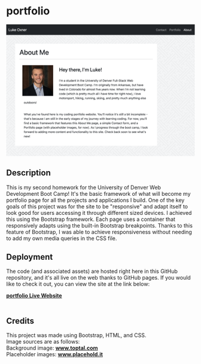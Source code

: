 # portfolio

![screenshot of website](./assets/images/screenshot.png)



## Description

This is my second homework for the University of Denver Web Development Boot Camp! It's the basic framework of what will become my portfolio page for all the projects and applications I build. One of the key goals of this project was for the site to be "responsive" and adapt itself to look good for users accessing it through different sized devices. I achieved this using the Bootstrap framework. Each page uses a container that responsively adapts using the built-in Bootstrap breakpoints. Thanks to this feature of Bootstrap, I was able to achieve responsiveness without needing to add my own media queries in the CSS file.

## Deployment

The code (and associated assets) are hosted right here in this GitHub repository, and it's all live on the web thanks to GitHub pages. If you would like to check it out, you can view the site at the link below:

<a href="https://lukeoxner.github.io/portfolio" target="_blank"><b>portfolio Live Website</b></a>
<br><br>

 ## Credits
 
 This project was made using Bootstrap, HTML, and CSS.<br>
 Image sources are as follows:<br>
 Background image: <a href="https://www.toptal.com"><b>www.toptal.com</b></a><br>
 Placeholder images: <a href="https://www.placehold.it"><b>www.placehold.it</b></a>
